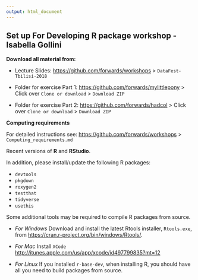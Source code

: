 ```yaml
---
output: html_document
---
```


## Set up For Developing R package workshop - Isabella Gollini


**Download all material from:** 

- Lecture Slides: https://github.com/forwards/workshops > `DataFest-Tbilisi-2018`

- Folder for exercise Part 1: https://github.com/forwards/mylittlepony > Click over `Clone or download` > `Download ZIP`

- Folder for exercise Part 2: https://github.com/forwards/hadcol > Click over `Clone or download` > `Download ZIP`

**Computing requirements**

For detailed instructions see: https://github.com/forwards/workshops > `Computing_requirements.md`

Recent versions of **R** and **RStudio**.

In addition, please install/update the following R packages:

 - `devtools`
 - `pkgdown`
 - `roxygen2`
 - `testthat`
 - `tidyverse`
 - `usethis`

Some additional tools may be required to compile R packages from source.

- *For Windows* Download and install the latest Rtools installer, `Rtools.exe`, from  https://cran.r-project.org/bin/windows/Rtools/.

- *For Mac* Install `XCode` http://itunes.apple.com/us/app/xcode/id497799835?mt=12

- *For Linux* If you installed `r-base-dev`, when installing R, you should have all you need to build packages from source.

